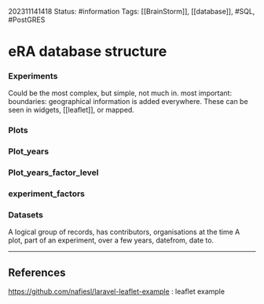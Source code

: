 202311141418
Status: #information
Tags: [[BrainStorm]], [[database]], #SQL, #PostGRES

# eRA database structure

### Experiments
Could be the most complex, but simple, not much in. 
most important: boundaries: geographical information is added everywhere. 
These can be seen in widgets, [[leaflet]], or mapped.


### Plots

### Plot_years

### Plot_years_factor_level

### experiment_factors

### Datasets 
A logical group of records, has contributors, organisations at the time
A plot, part of an experiment, over a few years, datefrom, date to. 


---
## References
https://github.com/nafiesl/laravel-leaflet-example : leaflet example
